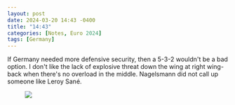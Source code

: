 ```yaml
---
layout: post
date: 2024-03-20 14:43 -0400
title: "14:43"
categories: [Notes, Euro 2024]
tags: [Germany]
---
```


If Germany needed more defensive security, then a 5-3-2 wouldn't be a bad option. I don't like the lack of explosive threat down the wing at right wing-back when there's no overload in the middle. Nagelsmann did not call up someone like Leroy Sané.

<figure>
    <img src="https://i.imgur.com/G3Ntief.jpeg">
</figure> 


